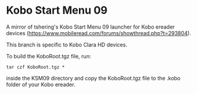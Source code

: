 # Kobo Start Menu 09
A mirror of tshering's Kobo Start Menu 09 launcher for Kobo ereader devices (https://www.mobileread.com/forums/showthread.php?t=293804).

This branch is specific to Kobo Clara HD devices.

To build the KoboRoot.tgz file, run:

    tar czf KoboRoot.tgz *

inside the KSM09 directory and copy the KoboRoot.tgz file to the .kobo folder of your Kobo ereader.
